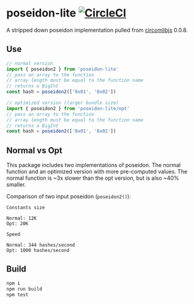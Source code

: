 # poseidon-lite [![CircleCI](https://dl.circleci.com/status-badge/img/gh/vimwitch/poseidon-lite/tree/main.svg?style=shield)](https://dl.circleci.com/status-badge/redirect/gh/vimwitch/poseidon-lite/tree/main)

A stripped down poseidon implementation pulled from [circomlibjs](https://github.com/iden3/circomlibjs) 0.0.8.

## Use

```js
// normal version
import { poseidon2 } from 'poseidon-lite'
// pass an array to the function
// array length must be equal to the function name
// returns a BigInt
const hash = poseidon2(['0x01', '0x02'])
```

```js
// optimized version (larger bundle size)
import { poseidon2 } from 'poseidon-lite/opt'
// pass an array to the function
// array length must be equal to the function name
// returns a BigInt
const hash = poseidon2(['0x01', '0x02'])
```

## Normal vs Opt

This package includes two implementations of poseidon. The normal function and an optimized version with more pre-computed values. The normal function is ~3x slower than the opt version, but is also ~40% smaller.

Comparison of two input poseidon (`poseidon2()`):

```
Constants size

Normal: 12K
Opt: 20K

Speed

Normal: 344 hashes/second
Opt: 1000 hashes/second
```

## Build

```sh
npm i
npm run build
npm test
```

